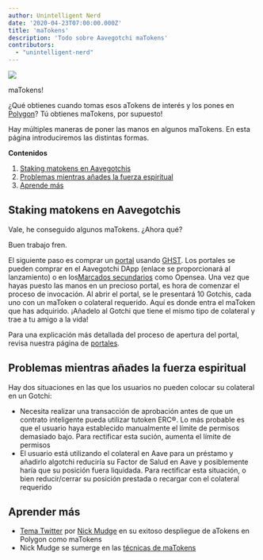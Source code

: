 ```yaml
---
author: Unintelligent Nerd
date: '2020-04-23T07:00:00.000Z'
title: 'maTokens'
description: 'Todo sobre Aavegotchi maTokens'
contributors:
  - "unintelligent-nerd"
---
```


<div class="headerImageContainer">
<img class="headerImage" src="/matokens/matoken.png">
<p class="headerImageText">maTokens!</p>
</div>

¿Qué obtienes cuando tomas esos aTokens de interés y los pones en [Polygon](/glossary#polygon)? Tú obtienes maTokens, por supuesto!

Hay múltiples maneras de poner las manos en algunos maTokens. En esta página introduciremos las distintas formas.

<div class="contentsBox">

**Contenidos**

<ol>
<li><a href=#staking-matokens-into-aavegotchis>Staking matokens en Aavegotchis</a></li>
<li><a href=#problems-while-staking-spirit-force>Problemas mientras añades la fuerza espiritual</a></li>
<li><a href=#learn-more>Aprende más</a></li>
</ol>

</div>

## Staking matokens en Aavegotchis

Vale, he conseguido algunos maTokens. ¿Ahora qué?

Buen trabajo fren.

El siguiente paso es comprar un [portal](/portal) usando [GHST](/ghst). Los portales se pueden comprar en el Aavegotchi DApp (enlace se proporcionará al lanzamiento) o en los[Marcados secundarios](/marketplace) como Opensea. Una vez que hayas puesto las manos en un precioso portal, es hora de comenzar el proceso de invocación. Al abrir el portal, se le presentará 10 Gotchis, cada uno con un maToken o colateral requerido. Aquí es donde entra el maToken que has adquirido. ¡Añadelo al Gotchi que tiene el mismo tipo de colateral y trae a tu amigo a la vida!

Para una explicación más detallada del proceso de apertura del portal, revisa nuestra página de [portales](/portals).

## Problemas mientras añades la fuerza espiritual

Hay dos situaciones en las que los usuarios no pueden colocar su colateral en un Gotchi:

* Necesita realizar una transacción de aprobación antes de que un contrato inteligente pueda utilizar tutoken ERC®. Lo más probable es que el usuario haya establecido manualmente el límite de permisos demasiado bajo. Para rectificar esta sución, aumenta el límite de permisos
* El usuario está utilizando el colateral en Aave para un préstamo y añadirlo algotchi reduciría su Factor de Salud en Aave y posiblemente haría que su posición fuera liquidada. Para rectificar esta situación, o bien reducir/cerrar su posición prestada o recargar con el colateral requerido

## Aprender más

* [Tema Twitter](https://twitter.com/mudgen/status/1352399348219445250) por [Nick Mudge](/team#nick-mudge) en su exitoso despliegue de aTokens en Polygon como maTokens
* Nick Mudge se sumerge en las [técnicas de maTokens](https://aavegotchi.substack.com/p/aaves-interest-bearing-atokens-on)
